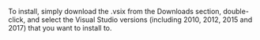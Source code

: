 To install, simply download the .vsix from the Downloads section, double-click, and select the Visual Studio versions (including 2010, 2012, 2015 and 2017) that you want to install to.
